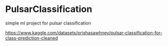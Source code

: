 # PulsarClassification
simple ml project for pulsar classification

https://www.kaggle.com/datasets/prishasawhney/pulsar-classification-for-class-prediction-cleaned